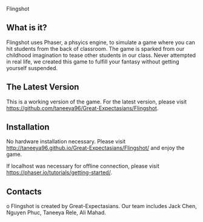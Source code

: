 Flingshot

What is it?
-----------

Flingshot uses Phaser, a phsyics engine, to simulate a game where you can hit students from the back of classroom. The game is sparked from our childhood imagination to tease other students in our class. Never attempted in real life, we created this game to fulfill your fantasy without getting yourself suspended.


The Latest Version
------------------

This is a working version of the game. For the latest version, please visit https://github.com/taneeya96/Great-Expectasians/Flingshot. 

Installation
------------

No hardware installation necessary. Please visit http://taneeya96.github.io/Great-Expectasians/Flingshot/ and enjoy the game.

If localhost was necessary for offline connection, please visit https://phaser.io/tutorials/getting-started/.

Contacts
--------

o Flingshot is created by Great-Expectasians. Our team includes Jack Chen, Nguyen Phuc, Taneeya Rele, Ali Mahad.

